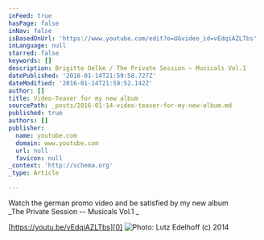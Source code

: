 ```yaml
---
inFeed: true
hasPage: false
inNav: false
isBasedOnUrl: 'https://www.youtube.com/edit?o=U&video_id=vEdqiAZLTbs'
inLanguage: null
starred: false
keywords: []
description: Brigitte Oelke / The Private Session – Musicals Vol.1
datePublished: '2016-01-14T21:59:58.727Z'
dateModified: '2016-01-14T21:59:52.142Z'
author: []
title: Video-Teaser for my new album
sourcePath: _posts/2016-01-14-video-teaser-for-my-new-album.md
published: true
authors: []
publisher:
  name: youtube.com
  domain: www.youtube.com
  url: null
  favicon: null
_context: 'http://schema.org'
_type: Article

---
```

Watch the german promo video and be satisfied by my new album   
_The Private Session -- Musicals Vol.1 _

[https://youtu.be/vEdqiAZLTbs][0]
![Photo: Lutz Edelhoff (c) 2014](https://the-grid-user-content.s3-us-west-2.amazonaws.com/68387675-76fa-451b-829d-70af3244005b.jpg)

[0]: null